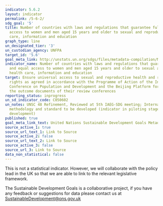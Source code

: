 ```yaml
---
indicator: 5.6.2
layout: indicator
permalink: /5-6-2/
sdg_goal: '5'
title: Number of countries with laws and regulations that guarantee full and equal
  access to women and men aged 15 years and older to sexual and reproductive health
  care, information and education
graph_type: line
un_designated_tier: '3'
un_custodian_agency: UNFPA
target_id: '5.6'
goal_meta_link: http://unstats.un.org/sdgs/files/metadata-compilation/Metadata-Goal-5.pdf
indicator_name: Number of countries with laws and regulations that guarantee full
  and equal access to women and men aged 15 years and older to sexual and reproductive
  health care, information and education
target: Ensure universal access to sexual and reproductive health and reproductive
  rights as agreed in accordance with the Programme of Action of the International
  Conference on Population and Development and the Beijing Platform for Action and
  the outcome documents of their review conferences
reporting_status: inprogress
un_sd_indicator_code: C050602
un_notes: UNSC 48 Refinement, Reviewed at 5th IAEG-SDG meeting; Internationally agreed
  methodology and standard to be developed (indicator in piloting stage of methodology
  development)
published: true
goal_meta_link_text: United Nations Sustainable Development Goals Metadata (pdf 634kB)
source_active_1: true
source_url_text_1: Link to Source
source_active_2: false
source_url_text_2: Link to Source
source_active_3: false
source_url_3: Link to Source
data_non_statistical: false
---
```


This is not a statistical indicator. However, we will collaborate with the policy lead in the UK so that we are able to link to the relevant legislative framework.

The Sustainable Development Goals is a collaborative project, if you have any feedback or suggestions for data please contact us at <SustainableDevelopment@ons.gov.uk>  

